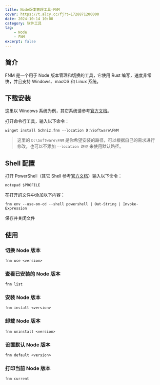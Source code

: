 ```yaml
---
title: Node版本管理工具-FNM
cover: https://t.alcy.cc/fj?t=1728871200000
date: 2024-10-14 10:00
category: 软件工具
tag: 
    - Node
    - FNM
excerpt: false
---
```


## 简介

FNM 是一个用于 Node 版本管理和切换的工具，它使用 Rust 编写，速度非常快，并且支持 Windows、macOS 和 Linux 系统。

## 下载安装

这里以 Windows 系统为例，其它系统请参考[官方文档](https://github.com/Schniz/fnm)。

打开命令行工具，输入以下命令：

```shell
winget install Schniz.fnm --location D:\Software\FNM
```

> 这里的 `D:\Software\FNM` 是你希望安装的路径，可以根据自己的需求进行修改，也可以不添加 `--location 路径` 来使用默认路径。

## Shell 配置

打开 PowerShell（其它 Shell 参考[官方文档](https://github.com/Schniz/fnm)）输入以下命令：

```shell
notepad $PROFILE
```

在打开的文件中添加以下内容：

```shell
fnm env --use-on-cd --shell powershell | Out-String | Invoke-Expression
```

保存并关闭文件

## 使用

### 切换 Node 版本

```shell
fnm use <version>
```

### 查看已安装的 Node 版本

```shell
fnm list
```

### 安装 Node 版本

```shell
fnm install <version>
```

### 卸载 Node 版本

```shell
fnm uninstall <version>
```

### 设置默认 Node 版本
```shell
fnm default <version>
```

### 打印当前 Node 版本

```shell
fnm current
```
